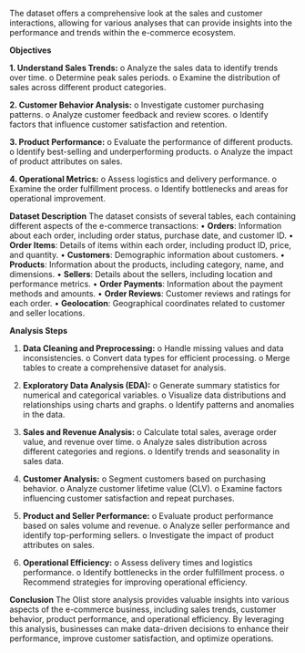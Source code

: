 The dataset offers a comprehensive look at the sales and customer interactions, allowing for various analyses 
that can provide insights into the performance and trends within the e-commerce ecosystem.

**Objectives**

**1.	Understand Sales Trends:**
o	Analyze the sales data to identify trends over time.
o	Determine peak sales periods.
o	Examine the distribution of sales across different product categories.

**2.	Customer Behavior Analysis:**
o	Investigate customer purchasing patterns.
o	Analyze customer feedback and review scores.
o	Identify factors that influence customer satisfaction and retention.

**3.	Product Performance:**
o	Evaluate the performance of different products.
o	Identify best-selling and underperforming products.
o	Analyze the impact of product attributes on sales.

**4.	Operational Metrics:**
o	Assess logistics and delivery performance.
o	Examine the order fulfillment process.
o	Identify bottlenecks and areas for operational improvement.

**Dataset Description**
The dataset consists of several tables, each containing different aspects of the e-commerce transactions:
•	**Orders**: Information about each order, including order status, purchase date, and customer ID.
•	**Order Items**: Details of items within each order, including product ID, price, and quantity.
•	**Customers**: Demographic information about customers.
•	**Products**: Information about the products, including category, name, and dimensions.
•	**Sellers**: Details about the sellers, including location and performance metrics.
•	**Order Payments**: Information about the payment methods and amounts.
•	**Order Reviews**: Customer reviews and ratings for each order.
•	**Geolocation**: Geographical coordinates related to customer and seller locations.

**Analysis Steps**
1.	**Data Cleaning and Preprocessing:**
o	Handle missing values and data inconsistencies.
o	Convert data types for efficient processing.
o	Merge tables to create a comprehensive dataset for analysis.

2.	**Exploratory Data Analysis (EDA):**
o	Generate summary statistics for numerical and categorical variables.
o	Visualize data distributions and relationships using charts and graphs.
o	Identify patterns and anomalies in the data.

3.	**Sales and Revenue Analysis:**
o	Calculate total sales, average order value, and revenue over time.
o	Analyze sales distribution across different categories and regions.
o	Identify trends and seasonality in sales data.

4.	**Customer Analysis:**
o	Segment customers based on purchasing behavior.
o	Analyze customer lifetime value (CLV).
o	Examine factors influencing customer satisfaction and repeat purchases.

5.	**Product and Seller Performance:**
o	Evaluate product performance based on sales volume and revenue.
o	Analyze seller performance and identify top-performing sellers.
o	Investigate the impact of product attributes on sales.

6.	**Operational Efficiency:**
o	Assess delivery times and logistics performance.
o	Identify bottlenecks in the order fulfillment process.
o	Recommend strategies for improving operational efficiency.

**Conclusion**
The Olist store analysis provides valuable insights into various aspects of the e-commerce business, including sales trends, customer behavior, 
product performance, and operational efficiency. By leveraging this analysis, businesses can make data-driven decisions to enhance their performance,
improve customer satisfaction, and optimize operations.



